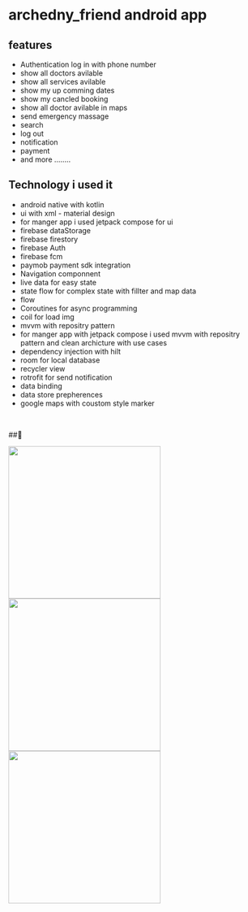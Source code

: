 # archedny_friend android app

## features
- Authentication log in with phone number
- show all doctors avilable
- show all services avilable
- show my up comming dates
- show my cancled booking
- show all doctor avilable in maps
- send emergency massage
- search
- log out
- notification
- payment
- and more ........

## Technology i used it
- android native with kotlin
- ui with xml - material design
- for manger app i used jetpack compose for ui
- firebase dataStorage
- firebase firestory
- firebase Auth
- firebase fcm
- paymob payment sdk integration
- Navigation componnent
- live data for easy state
- state flow for complex state with fillter and map data
- flow
- Coroutines for async programming
- coil for load img
- mvvm with repositry pattern
- for manger app with jetpack compose i used mvvm with repositry pattern and clean archicture with use cases 
- dependency injection with hilt
- room for local database
- recycler view
- rotrofit for send notification
- data binding
- data store prepherences
- google maps with coustom style marker
<br/>

##🌴

<img src="1.jpg" width="300"><img src="2.jpg" width="300"><img src="3.jpg" width="300">

<br/>
<br/>
